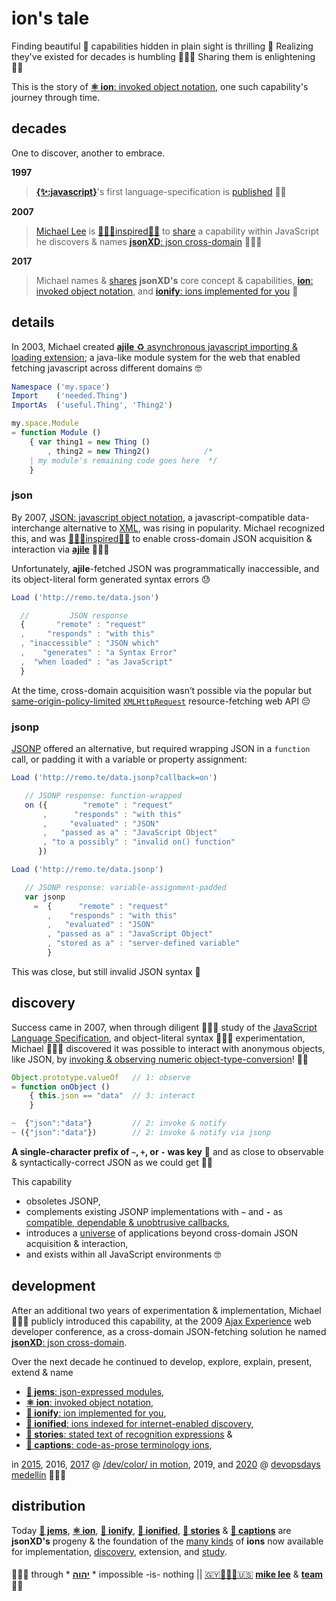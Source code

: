 # ion's tale

Finding beautiful 🧬 capabilities hidden in plain sight is thrilling 🚀 Realizing
they've existed for decades is humbling 🙇🏾‍♂️ Sharing them is enlightening 🤲🏾

This is the story of [**⚛️ ion**: invoked object notation](./ions/ion.md#ion),
one such capability's journey through time.

## decades

One to discover, another to embrace.

**1997**

>[**{✨:javascript}**](https://web.archive.org/web/20070916144913/http://wp.netscape.com/newsref/pr/newsrelease67.html)'s
first language-specification is
[published](https://web.archive.org/web/20201214012858/https://www.ecma-international.org/publications/files/ECMA-ST-ARCH/ECMA-262,%201st%20edition,%20June%201997.pdf)
👏🏾

**2007**

>[Michael Lee](https://github.com/iskitz) is
[🙇🏾‍♂️inspired🤲🏾](LICENSE.txt#L1) to
[share](http://web.archive.org/web/20090916010056/http://ajaxexperience.techtarget.com:80/conference/html/speakers.html#MLee)
a capability within JavaScript he discovers & names
[**jsonXD**: json cross-domain](http://www.slideshare.net/iskitz/using-jsonxd-for-crossdomain-json-exchange)
👨🏾‍💻

**2017**

>Michael names &
[shares](https://d24wuq6o951i2g.cloudfront.net/img/events/id/301/3017276/assets/70d.wtMi_397_IMG_9393_DoDes.jpg)
**jsonXD's** core concept & capabilities,
[**ion**: invoked object notation](ions/ion.md#ion),
and
[**ionify**: ions implemented for you](http://api.ionify.net/) 🎉

## details

In 2003, Michael created
[**ajile** ♻️ asynchronous javascript importing & loading extension](http://ajile.net);
a java-like module system for the web that enabled fetching javascript across different domains 🤓

```javascript
Namespace ('my.space')
Import    ('needed.Thing')
ImportAs  ('useful.Thing', 'Thing2')

my.space.Module
= function Module ()
    { var thing1 = new Thing ()
        , thing2 = new Thing2()            /*
    | my module's remaining code goes here  */
    }
```

### json

By 2007,
[JSON: javascript object notation](https://en.wikipedia.org/wiki/JSON),
a javascript-compatible data-interchange alternative to
[XML](https://en.wikipedia.org/wiki/XML),
was rising in popularity. Michael recognized this, and was
[🙇🏾‍♂️inspired🤲🏾](LICENSE.txt#L1)
to enable cross-domain JSON acquisition & interaction via
[**ajile**](http://ajile.net) 👨🏾‍💻

Unfortunately, **ajile**-fetched JSON was programmatically inaccessible, and its
object-literal form generated syntax errors 😓

```javascript
Load ('http://remo.te/data.json')

  //         JSON response
  {       "remote" : "request"
  ,     "responds" : "with this"
  , "inaccessible" : "JSON which"
  ,    "generates" : "a Syntax Error"
  ,  "when loaded" : "as JavaScript"
  }
```

At the time, cross-domain acquisition wasn’t possible via the popular but
[same-origin-policy-limited](https://en.wikipedia.org/wiki/Same-origin_policy)
[`XMLHttpRequest`](https://en.wikipedia.org/wiki/XMLHttpRequest)
resource-fetching web API 😔

### jsonp

[JSONP](https://en.wikipedia.org/wiki/JSONP) offered an alternative, but
required wrapping JSON in a `function` call, or padding it with a variable or
property assignment:

```javascript
Load ('http://remo.te/data.jsonp?callback=on')

   // JSONP response: function-wrapped
   on ({        "remote" : "request"
       ,      "responds" : "with this"
       ,     "evaluated" : "JSON"
       ,   "passed as a" : "JavaScript Object"
       , "to a possibly" : "invalid on() function"
      })

Load ('http://remo.te/data.jsonp')

   // JSONP response: variable-assignment-padded
   var jsonp
     =  {      "remote" : "request"
        ,    "responds" : "with this"
        ,   "evaluated" : "JSON"
        , "passed as a" : "JavaScript Object"
        , "stored as a" : "server-defined variable"
        }
```

This was close, but still invalid JSON syntax 🤔

## discovery

Success came in 2007, when through diligent 👨🏾‍🏫 study of the
[JavaScript Language Specification](https://web.archive.org/web/20221220010935/https://www.ecma-international.org/wp-content/uploads/ECMA-262_3rd_edition_december_1999.pdf),
and object-literal syntax 👨🏾‍🔬 experimentation, Michael 👨🏾‍💻 discovered it was possible to
interact with anonymous objects, like JSON, by
[invoking & observing numeric object-type-conversion](ions/ion.md#function)!
👌🏾

```javascript
Object.prototype.valueOf   // 1: observe
= function onObject ()
    { this.json == "data"  // 3: interact
    }

~  {"json":"data"}         // 2: invoke & notify
~ ({"json":"data"})        // 2: invoke & notify via jsonp
```

**A single-character prefix of `~`, `+`, or `-` was key** 🎉 and as close to observable &
syntactically-correct JSON as we could get 👏🏾

This capability

+ obsoletes JSONP,
+ complements existing JSONP implementations with **`~`** and **`-`** as
  [compatible, dependable & unobtrusive callbacks](http://api.geonames.org/countryCodeJSON?formatted=true&lat=4.5&lng=59.5&username=demo&style=full&callback=~),
+ introduces a [universe](http://api.ionify.net/) of applications beyond cross-domain
  JSON acquisition & interaction,
+ and exists within all JavaScript environments 🤓

## development

After an additional two years of experimentation & implementation, Michael 🙋🏾‍♂️ publicly
introduced this capability, at the 2009
[Ajax Experience](http://web.archive.org/web/20090916010056/http://ajaxexperience.techtarget.com:80/conference/html/speakers.html#MLee)
web developer conference, as a cross-domain JSON-fetching solution he named
[**jsonXD**: json cross-domain](http://www.slideshare.net/iskitz/using-jsonxd-for-crossdomain-json-exchange).

Over the next decade he continued to develop, explore, explain, present, extend &
name

+ [**💎 jems**: json-expressed modules](https://jems.ionify.net/),
+ [**⚛️ ion**: invoked object notation](https://ion.ionify.net/),
+ [**🧬 ionify**: ion implemented for you](https://api.ionify.net),
+ [**🎁 ionified**: ions indexed for internet-enabled discovery](https://ionified.net),
+ [**📖 stories**: stated text of recognition expressions](ions/stories.md#stories) &
+ [**📝 captions**: code-as-prose terminology ions](https://captions.ionify.net/),

in
[2015](https://github.com/ionify/jems/blob/24ab93d910334e3bbe05b72869cbb4fd81639e10/about/jems.md#what-are-jems),
2016,
[2017](https://web.archive.org/web/20181128132649if_/https://d24wuq6o951i2g.cloudfront.net/img/events/id/301/3017276/assets/70d.wtMi_397_IMG_9393_DoDes.jpg) @
[/dev/color/ in motion](https://devcolorinmotion2017.splashthat.com/),
2019, and
[2020](https://web.archive.org/web/20201105010053/https://img1.wsimg.com/isteam/ip/d7a6d14c-7646-43c9-9013-bb6600040f45/Mike%20Lee1.png/:/rs=w:1680,h:975) @
[devopsdays medellín](https://web.archive.org/web/20201027124310/https://devopsdays.io/) 👨🏾‍💻

## distribution

Today
[**💎 jems**](https://jems.ionify.net/),
[**⚛︎ ion**](https://ion.ionify.net/),
[**🧬 ionify**](https://api.ionify.net/),
[**🎁 ionified**](https://ionified.net/),
[**📖 stories**](ions/stories.md#stories) &
[**📝 captions**](https://captions.ionify.net/)
are **jsonXD's** progeny & the foundation of the [many kinds](ions/lions.md#lions)
of **ions** now available for implementation, [discovery](http://ionified.net/),
extension, and [study](LINGO.md#-our-lingo-).

####

🙇🏾‍♂️ through * [**יהוה**][🙇🏾‍♂️ יהוה 🤲🏾] * impossible -is- nothing ||
[🇬🇾👨🏾‍💻🇺🇸](https://en.wikipedia.org/wiki/Guyana)
[**mike lee**][🇬🇾👨🏾‍💻🇺🇸] &
[**team**](https://team.ionify.net/)
🤲🏾

[🙇🏾‍♂️ יהוה 🤲🏾]: https://deal.ionify.net/
[🇬🇾👨🏾‍💻🇺🇸]: https://mike.ionify.net/
